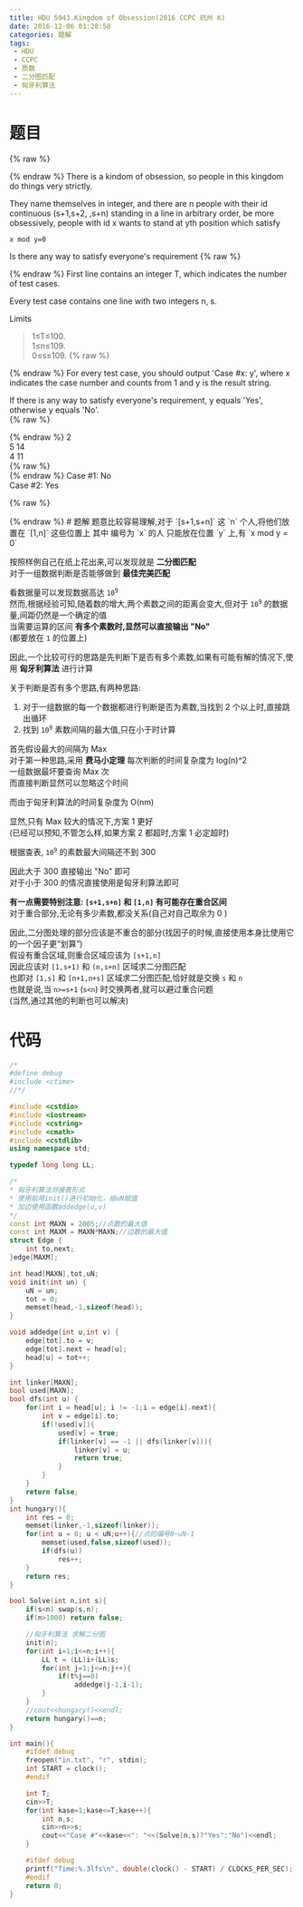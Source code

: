 ```yaml
---
title: HDU 5943.Kingdom of Obsession(2016 CCPC 杭州 K)
date: 2016-12-06 01:28:58
categories: 题解
tags: 
 - HDU
 - CCPC
 - 质数
 - 二分图匹配
 - 匈牙利算法
---
```

# 题目
{% raw %}
<div>
    <div class="oj">   
        <div class="part" title="Description">
{% endraw %}
There is a kindom of obsession, so people in this kingdom do things very strictly.  
  
They name themselves in integer, and there are n people with their id continuous (s+1,s+2, ,s+n) standing in a line in arbitrary order, be more obsessively, people with id x wants to stand at yth position which satisfy  
  
`x mod y=0`  
  
Is there any way to satisfy everyone's requirement
{% raw %}
        </div>
        <div class="part" title="Input">
{% endraw %}
First line contains an integer T, which indicates the number of test cases.  
  
Every test case contains one line with two integers n, s.  
  
Limits  
> 1≤T≤100.  
> 1≤n≤109.  
> 0≤s≤109.
{% raw %}
        </div>
        <div class="part" title="Output">
{% endraw %}
For every test case, you should output 'Case #x: y', where x indicates the case number and counts from 1 and y is the result string.  
  
If there is any way to satisfy everyone's requirement, y equals 'Yes', otherwise y equals 'No'.    
{% raw %}
        </div>
        <div class="samp">
            <div class="clear"></div>
            <div class="input part" title="Sample Input">
{% endraw %}
2  
5 14  
4 11  
{% raw %}
            </div>
            <div class="output part" title="Sample Output">
{% endraw %}
Case #1: No  
Case #2: Yes  

{% raw %}
            </div>
            <div class="clear"></div>
        </div>
    </div>
</div>
{% endraw %}
<!--more-->
# 题解
题意比较容易理解,对于 `[s+1,s+n]` 这 `n` 个人,将他们放置在 `[1,n]` 这些位置上  
其中 编号为 `x` 的人 只能放在位置 `y` 上,有 `x mod y = 0`  

按照样例自己在纸上花出来,可以发现就是 **二分图匹配**  
对于一组数据判断是否能够做到 **最佳完美匹配**  

看数据量可以发现数据高达 <code>10<sup>9</sup></code>  
然而,根据经验可知,随着数的增大,两个素数之间的距离会变大,但对于 <code>10<sup>9</sup></code> 的数据量,间距仍然是一个确定的值  
当需要运算的区间 **有多个素数时,显然可以直接输出 "No"**  
(都要放在 `1` 的位置上)  

因此,一个比较可行的思路是先判断下是否有多个素数,如果有可能有解的情况下,使用 **匈牙利算法** 进行计算  

关于判断是否有多个思路,有两种思路:
 1. 对于一组数据的每一个数据都进行判断是否为素数,当找到 2 个以上时,直接跳出循环  
 2. 找到 <code>10<sup>9</sup></code> 素数间隔的最大值,只在小于时计算  

首先假设最大的间隔为 Max  
对于第一种思路,采用 **费马小定理** 每次判断的时间复杂度为 log(n)^2  
一组数据最坏要查询 Max 次  
而直接判断显然可以忽略这个时间  

而由于匈牙利算法的时间复杂度为 O(nm)  

显然,只有 Max 较大的情况下,方案 1 更好  
(已经可以预知,不管怎么样,如果方案 2 都超时,方案 1 必定超时)  

根据查表, <code>10<sup>9</sup></code> 的素数最大间隔还不到 300  

因此大于 300 直接输出 "No" 即可  
对于小于 300 的情况直接使用是匈牙利算法即可  

**有一点需要特别注意: `[s+1,s+n]` 和 `[1,n]` 有可能存在重合区间**  
对于重合部分,无论有多少素数,都没关系(自己对自己取余为 0 )  

因此,二分图处理的部分应该是不重合的部分(找因子的时候,直接使用本身比使用它的一个因子更“划算”)  
假设有重合区域,则重合区域应该为 `[s+1,n]`  
因此应该对 `[1,s+1)` 和 `(n,s+n]` 区域求二分图匹配  
也即对 `[1,s]` 和 `[n+1,n+s]` 区域求二分图匹配,恰好就是交换 `s` 和 `n`  
也就是说,当 `n>=s+1` (`s<n`) 时交换两者,就可以避过重合问题  
(当然,通过其他的判断也可以解决)  
  

# 代码
```cpp Kingdom of Obsession https://github.com/OhYee/ACM.github.io/blob/master/HDU/5943.%4B%69%6E%67%64%6F%6D%20%6F%66%20%4F%62%73%65%73%73%69%6F%6E.cpp 代码备份
/*
#define debug
#include <ctime>
//*/

#include <cstdio>
#include <iostream>
#include <cstring>
#include <cmath>
#include <cstdlib>
using namespace std;

typedef long long LL;

/*  
* 匈牙利算法邻接表形式  
* 使用前用init()进行初始化，给uN赋值
* 加边使用函数addedge(u,v) 
*/ 
const int MAXN = 2005;//点数的最大值 
const int MAXM = MAXN*MAXN;//边数的最大值 
struct Edge {
    int to,next; 
}edge[MAXM]; 

int head[MAXN],tot,uN; 
void init(int un) {
    uN = un;
    tot = 0;     
    memset(head,-1,sizeof(head)); 
} 

void addedge(int u,int v) {
    edge[tot].to = v; 
    edge[tot].next = head[u];     
    head[u] = tot++; 
} 

int linker[MAXN]; 
bool used[MAXN]; 
bool dfs(int u) {     
    for(int i = head[u]; i != -1;i = edge[i].next){
        int v = edge[i].to;
        if(!used[v]){
            used[v] = true;
            if(linker[v] == -1 || dfs(linker[v])){
                linker[v] = u;
                return true;
            }
        }
    }
    return false;
}
int hungary(){
    int res = 0;
    memset(linker,-1,sizeof(linker));
    for(int u = 0; u < uN;u++){//点的编号0~uN-1
        memset(used,false,sizeof(used));
        if(dfs(u))
            res++;
    }
    return res;
} 

bool Solve(int n,int s){
    if(s<n) swap(s,n);
    if(n>1000) return false; 

    //匈牙利算法 求解二分图
    init(n);
    for(int i=1;i<=n;i++){
        LL t = (LL)i+(LL)s;
        for(int j=1;j<=n;j++){
            if(t%j==0)
                addedge(j-1,i-1);
        }
    }
    //cout<<hungary()<<endl;
    return hungary()==n;
}

int main(){
    #ifdef debug
    freopen("in.txt", "r", stdin);
    int START = clock();
    #endif

    int T;
    cin>>T;
    for(int kase=1;kase<=T;kase++){
        int n,s;
        cin>>n>>s;
        cout<<"Case #"<<kase<<": "<<(Solve(n,s)?"Yes":"No")<<endl;
    }

    #ifdef debug
    printf("Time:%.3lfs\n", double(clock() - START) / CLOCKS_PER_SEC);
    #endif
    return 0;
}
```
